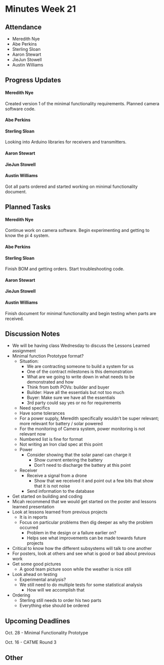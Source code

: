 # Minutes Week 21

## Attendance
   - Meredith Nye
   - Abe Perkins
   - Sterling Sloan
   - Aaron Stewart
   - JieJun Stowell
   - Austin Williams

## Progress Updates
#### Meredith Nye
Created version 1 of the minimal functionality requirements. Planned camera software code.
#### Abe Perkins
#### Sterling Sloan 
Looking into Arduino libraries for receivers and transmitters.
#### Aaron Stewart
#### JieJun Stowell
#### Austin Williams
Got all parts ordered and started working on minimal functionality document.

## Planned Tasks
#### Meredith Nye
Continue work on camera software. Begin experimenting and getting to know the pi 4 system.
#### Abe Perkins
#### Sterling Sloan
Finish BOM and getting orders. Start troubleshooting code. 
#### Aaron Stewart
#### JieJun Stowell
#### Austin Williams
Finish document for minimal functionality and begin testing when parts are received.

## Discussion Notes
- We will be having class Wednesday to discuss the Lessons Learned assignment
- Minimal function Prototype format?
    - Situation:
        - We are contracting someone to build a system for us
        - One of the contract milestones is this demonstration
        - What are we going to write down in what needs to be demonstrated and how
        - Think from both POVs: builder and buyer
        - Builder: Have all the essentials but not too much
        - Buyer: Make sure we have all the essentials 
        - 3rd party could say yes or no for requirements
    - Need specifics
    - Have some tolerances
    - For a power supply, Meredith specifically wouldn’t be super relevant; more relevant for battery / solar powered
    - For the monitoring of Camera system, power monitoring is not relevant now
    - Numbered list is fine for format 
    - Not writing an Iron clad spec at this point 
    - Power
        - Consider showing that the solar panel can charge it
            - Show current entering the battery 
            - Don’t need to discharge the battery at this point 
    - Receiver
        - Receive a signal from a drone
            - Show that we received it and point out a few bits that show that it is not noise
        - Send information to the database
- Get started on building and coding
- Micah recommend that we would get started on the poster and lessons learned presentation
- Look at lessons learned from previous projects
    - It is in reports
    - Focus on particular problems then dig deeper as why the problem occurred
        - Problem in the design or a failure earlier on?
        - Helps see what improvements can be made towards future projects
- Critical to know how the different subsystems will talk to one another
- For posters, look at others and see what is good or bad about previous work
- Get some good pictures
    - A good team picture soon while the weather is nice still
- Look ahead on testing
    - Experimental analysis?
    - We still need to do multiple tests for some statistical analysis 
        - How will we accomplish that
- Ordering
    - Sterling still needs to order his two parts
    - Everything else should be ordered
## Upcoming Deadlines
Oct. 28 - Minimal Functionality Prototype

Oct. 16 - CATME Round 3 
## Other

